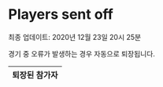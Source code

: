 # Players sent off
최종 업데이트: 2020년 12월 23일 20시 25분


경기 중 오류가 발생하는 경우 자동으로 퇴장됩니다.


| 퇴장된 참가자 |
|:---:|